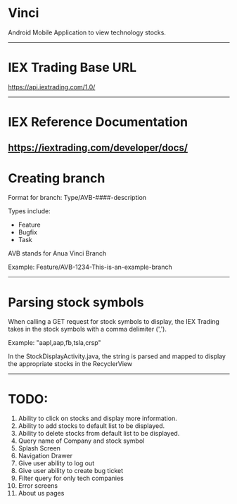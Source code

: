 # Vinci
Android Mobile Application to view technology stocks.

-----------------------------------------------------------

# IEX Trading Base URL

https://api.iextrading.com/1.0/

-----------------------------------------------------------
 
# IEX Reference Documentation

https://iextrading.com/developer/docs/
-----------------------------------------------------------

# Creating branch

Format for branch: Type/AVB-####-description

Types include:
  - Feature
  - Bugfix
  - Task
  
 AVB stands for Anua Vinci Branch
 
 Example: Feature/AVB-1234-This-is-an-example-branch
 
-----------------------------------------------------------

# Parsing stock symbols

When calling a GET request for stock symbols to display, the IEX Trading takes in the stock symbols with a comma delimiter (',').

Example: "aapl,aap,fb,tsla,crsp"

In the StockDisplayActivity.java, the string is parsed and mapped to display the appropriate stocks in the RecyclerView

-----------------------------------------------------------

# TODO:

1. Ability to click on stocks and display more information.
2. Ability to add stocks to default list to be displayed.
3. Ability to delete stocks from default list to be displayed.
4. Query name of Company and stock symbol
5. Splash Screen
6. Navigation Drawer
7. Give user ability to log out
8. Give user ability to create bug ticket
9. Filter query for only tech companies
10. Error screens 
11. About us pages
